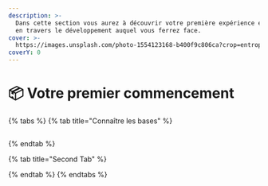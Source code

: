 ```yaml
---
description: >-
  Dans cette section vous aurez à découvrir votre première expérience en jeu et
  en travers le développement auquel vous ferrez face.
cover: >-
  https://images.unsplash.com/photo-1554123168-b400f9c806ca?crop=entropy&cs=srgb&fm=jpg&ixid=MnwxOTcwMjR8MHwxfHNlYXJjaHw0fHxhaXJwb3J0fGVufDB8fHx8MTYzNzc4Nzk3OA&ixlib=rb-1.2.1&q=85
coverY: 0
---
```


# 📦 Votre premier commencement

{% tabs %}
{% tab title="Connaître les bases" %}
##


{% endtab %}

{% tab title="Second Tab" %}

{% endtab %}
{% endtabs %}
